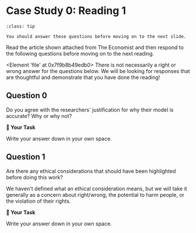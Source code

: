 # Case Study 0: Reading 1


```{admonition} Tip
:class: tip

You should answer these questions before moving on to the next slide.

```

Read the article shown attached from The Economist and then respond to the following questions before moving on to the next reading.  

<Element 'file' at 0x7f9b8b49edb0>
There is not necessarily a right or wrong answer for the questions below. We will be looking for responses that are thoughtful and demonstrate that you have done the reading!  

 

## Question 0

Do you agree with the researchers' justification for why their model is accurate? Why or why not?  



**📝 Your Task**

Write your answer down in your own space.

## Question 1

Are there any ethical considerations that should have been highlighted before doing this work?  

We haven't defined what an ethical consideration means, but we will take it generally as a concern about right/wrong, the potential to harm people, or the violation of their rights.  



**📝 Your Task**

Write your answer down in your own space.

